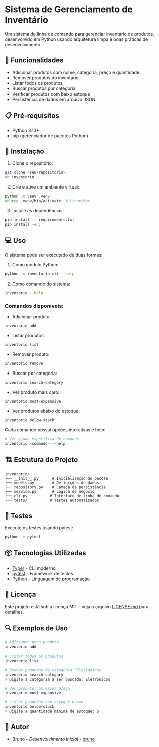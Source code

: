# Sistema de Gerenciamento de Inventário

Um sistema de linha de comando para gerenciar inventário de produtos, desenvolvido em Python usando arquitetura limpa e boas práticas de desenvolvimento.

## 🚀 Funcionalidades

- Adicionar produtos com nome, categoria, preço e quantidade
- Remover produtos do inventário
- Listar todos os produtos
- Buscar produtos por categoria
- Verificar produtos com baixo estoque
- Persistência de dados em arquivo JSON

## 📋 Pré-requisitos

- Python 3.10+
- pip (gerenciador de pacotes Python)

## 🔧 Instalação

1. Clone o repositório:
```bash
git clone <seu-repositorio>
cd inventorio
```

2. Crie e ative um ambiente virtual:
```bash
python -m venv .venv
source .venv/bin/activate  # Linux/Mac
```

3. Instale as dependências:
```bash
pip install -r requirements.txt
pip install -e .
```

## 💻 Uso

O sistema pode ser executado de duas formas:

1. Como módulo Python:
```bash
python -m inventorio.cli --help
```

2. Como comando do sistema:
```bash
inventorio --help
```

### Comandos disponíveis:

- Adicionar produto:
```bash
inventorio add
```

- Listar produtos:
```bash
inventorio list
```

- Remover produto:
```bash
inventorio remove
```

- Buscar por categoria:
```bash
inventorio search-category
```

- Ver produto mais caro:
```bash
inventorio most-expensive
```

- Ver produtos abaixo do estoque:
```bash
inventorio below-stock
```

Cada comando possui opções interativas e help:
```bash
# Ver ajuda específica do comando
inventorio <comando> --help
```

## 🏗️ Estrutura do Projeto

```
inventorio/
├── __init__.py      # Inicialização do pacote
├── models.py        # Definições de dados
├── repository.py    # Camada de persistência
├── service.py       # Lógica de negócio
├── cli.py          # Interface de linha de comando
└── tests/          # Testes automatizados
```

## 🧪 Testes

Execute os testes usando pytest:

```bash
python -m pytest
```

## 📦 Tecnologias Utilizadas

- [Typer](https://typer.tiangolo.com/) - CLI moderno
- [pytest](https://docs.pytest.org/) - Framework de testes
- [Python](https://www.python.org/) - Linguagem de programação

## 📄 Licença

Este projeto está sob a licença MIT - veja o arquivo [LICENSE.md](LICENSE.md) para detalhes.

## 🔍 Exemplos de Uso

```bash
# Adicionar novo produto
inventorio add

# Listar todos os produtos
inventorio list

# Buscar produtos da categoria 'Eletrônicos'
inventorio search-category
> Digite a categoria a ser buscada: Eletrônicos

# Ver produto com maior preço
inventorio most-expensive

# Listar produtos com estoque baixo
inventorio below-stock
> Digite a quantidade mínima de estoque: 5
```

## 👥 Autor

- Bruno - *Desenvolvimento inicial* - [bruno](https://github.com/seu-usuario)